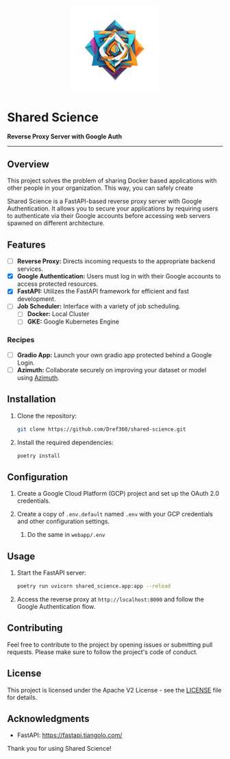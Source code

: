 <p align="center">
   <img src="docs/logo.png", width="40%">
</p>

# Shared Science

**Reverse Proxy Server with Google Auth**

---

## Overview

   This project solves the problem of sharing Docker based applications with other people in your organization. This way, you can safely create

Shared Science is a FastAPI-based reverse proxy server with Google Authentication. It allows you to secure your applications by requiring users to authenticate via their Google accounts before accessing web servers spawned on different architecture.

## Features

- [ ] **Reverse Proxy:** Directs incoming requests to the appropriate backend services.
- [x] **Google Authentication:** Users must log in with their Google accounts to access protected resources.
- [x] **FastAPI:** Utilizes the FastAPI framework for efficient and fast development.
- [ ] **Job Scheduler:** Interface with a variety of job scheduling.
  - [ ] **Docker:** Local Cluster
  - [ ] **GKE:** Google Kubernetes Engine

### Recipes

- [ ] **Gradio App:** Launch your own gradio app protected behind a Google Login.
- [ ] **Azimuth:** Collaborate securely on improving your dataset or model using [Azimuth](github.com/ServiceNow/azimuth).

## Installation

1. Clone the repository:

   ```bash
   git clone https://github.com/Dref360/shared-science.git
   ```

2. Install the required dependencies:

   ```bash
   poetry install
   ```

## Configuration

1. Create a Google Cloud Platform (GCP) project and set up the OAuth 2.0 credentials.

2. Create a copy of `.env.default` named `.env` with your GCP credentials and other configuration settings.
   1. Do the same in `webapp/.env`

## Usage

1. Start the FastAPI server:

   ```bash
   poetry run uvicorn shared_science.app:app --reload
   ```

2. Access the reverse proxy at `http://localhost:8000` and follow the Google Authentication flow.

## Contributing

Feel free to contribute to the project by opening issues or submitting pull requests. Please make sure to follow the project's code of conduct.

## License

This project is licensed under the Apache V2 License - see the [LICENSE](LICENSE) file for details.

## Acknowledgments

- FastAPI: https://fastapi.tiangolo.com/

Thank you for using Shared Science!
